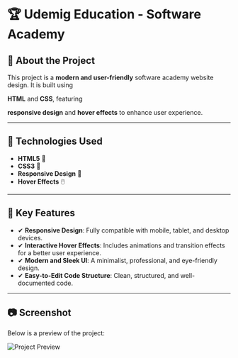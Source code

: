 # 🏆 Udemig Education - Software Academy

<section>

<h2>📌 About the Project</h2>  
  
<p>This project is a <strong>modern and user-friendly</strong> software academy website design. It is built using

<strong>HTML</strong> and <strong>CSS</strong>, featuring 

<strong>responsive design</strong> and <strong>hover effects</strong> to enhance user experience.</p>  

</section>  

---

<section>  
  
<h2>🎨 Technologies Used</h2>  

<ul>  

<li><strong>HTML5</strong> 📄</li>  

<li><strong>CSS3</strong> 🎨</li>  

<li><strong>Responsive Design</strong> 📱</li>  

<li><strong>Hover Effects</strong> 🖱️</li>  

</ul>  

</section>  

---

<section>  

<h2>🚀 Key Features</h2>  

<ul>  

<li>✔ <strong>Responsive Design</strong>: Fully compatible with mobile, tablet, and desktop devices.</li>  

<li>✔ <strong>Interactive Hover Effects</strong>: Includes animations and transition effects for a better user experience.</li>  

<li>✔ <strong>Modern and Sleek UI</strong>: A minimalist, professional, and eye-friendly design.</li>  

<li>✔ <strong>Easy-to-Edit Code Structure</strong>: Clean, structured, and well-documented code.</li>  
  
</ul>  

</section>  

---

<section>  

<h2>📷 Screenshot</h2>  

<p>Below is a preview of the project:</p>  

<img src="Udemig-Education2.gif" alt="Project Preview">  

</section>  


